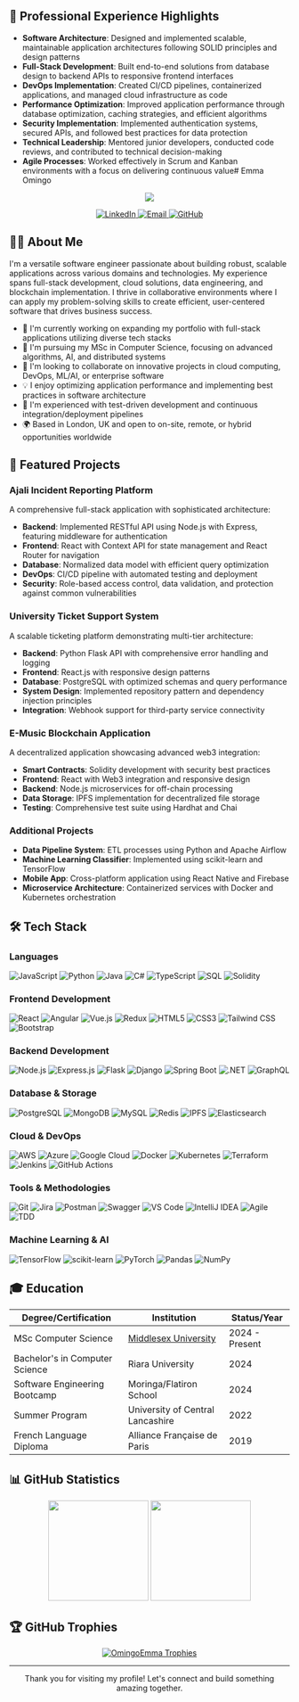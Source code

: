 ## 💼 Professional Experience Highlights

- **Software Architecture**: Designed and implemented scalable, maintainable application architectures following SOLID principles and design patterns
- **Full-Stack Development**: Built end-to-end solutions from database design to backend APIs to responsive frontend interfaces
- **DevOps Implementation**: Created CI/CD pipelines, containerized applications, and managed cloud infrastructure as code
- **Performance Optimization**: Improved application performance through database optimization, caching strategies, and efficient algorithms
- **Security Implementation**: Implemented authentication systems, secured APIs, and followed best practices for data protection
- **Technical Leadership**: Mentored junior developers, conducted code reviews, and contributed to technical decision-making
- **Agile Processes**: Worked effectively in Scrum and Kanban environments with a focus on delivering continuous value# Emma Omingo

<p align="center">
  <a href="https://github.com/DenverCoder1/readme-typing-svg">
    <img src="https://readme-typing-svg.herokuapp.com?lines=Software+Engineer;Full+Stack+Developer;Cloud+%26+DevOps+Enthusiast;Blockchain+%26+AI+Explorer;Problem+Solver&center=true&width=500&height=50">
  </a>
</p>

<div align="center">
  <a href="https://www.linkedin.com/in/emma-o-54b8ba17a" target="_blank">
    <img src="https://img.shields.io/badge/LinkedIn-0077B5?style=for-the-badge&logo=linkedin&logoColor=white" alt="LinkedIn" />
  </a>
  <a href="mailto:emmamaryomingo@gmail.com">
    <img src="https://img.shields.io/badge/Email-D14836?style=for-the-badge&logo=gmail&logoColor=white" alt="Email" />
  </a>
  <a href="https://github.com/OmingoEmma">
    <img src="https://img.shields.io/badge/GitHub-100000?style=for-the-badge&logo=github&logoColor=white" alt="GitHub" />
  </a>
</div>

## 👨‍💻 About Me

I'm a versatile software engineer passionate about building robust, scalable applications across various domains and technologies. My experience spans full-stack development, cloud solutions, data engineering, and blockchain implementation. I thrive in collaborative environments where I can apply my problem-solving skills to create efficient, user-centered software that drives business success.

- 🔭 I'm currently working on expanding my portfolio with full-stack applications utilizing diverse tech stacks
- 🌱 I'm pursuing my MSc in Computer Science, focusing on advanced algorithms, AI, and distributed systems
- 👯 I'm looking to collaborate on innovative projects in cloud computing, DevOps, ML/AI, or enterprise software
- 💡 I enjoy optimizing application performance and implementing best practices in software architecture
- 🧪 I'm experienced with test-driven development and continuous integration/deployment pipelines
- 🌍 Based in London, UK and open to on-site, remote, or hybrid opportunities worldwide

## 🚀 Featured Projects

### Ajali Incident Reporting Platform
A comprehensive full-stack application with sophisticated architecture:
- **Backend**: Implemented RESTful API using Node.js with Express, featuring middleware for authentication
- **Frontend**: React with Context API for state management and React Router for navigation
- **Database**: Normalized data model with efficient query optimization
- **DevOps**: CI/CD pipeline with automated testing and deployment
- **Security**: Role-based access control, data validation, and protection against common vulnerabilities

### University Ticket Support System
A scalable ticketing platform demonstrating multi-tier architecture:
- **Backend**: Python Flask API with comprehensive error handling and logging
- **Frontend**: React.js with responsive design patterns
- **Database**: PostgreSQL with optimized schemas and query performance
- **System Design**: Implemented repository pattern and dependency injection principles
- **Integration**: Webhook support for third-party service connectivity

### E-Music Blockchain Application
A decentralized application showcasing advanced web3 integration:
- **Smart Contracts**: Solidity development with security best practices
- **Frontend**: React with Web3 integration and responsive design
- **Backend**: Node.js microservices for off-chain processing
- **Data Storage**: IPFS implementation for decentralized file storage
- **Testing**: Comprehensive test suite using Hardhat and Chai

### Additional Projects
- **Data Pipeline System**: ETL processes using Python and Apache Airflow
- **Machine Learning Classifier**: Implemented using scikit-learn and TensorFlow 
- **Mobile App**: Cross-platform application using React Native and Firebase
- **Microservice Architecture**: Containerized services with Docker and Kubernetes orchestration

## 🛠️ Tech Stack

### Languages
![JavaScript](https://img.shields.io/badge/JavaScript-F7DF1E?style=for-the-badge&logo=javascript&logoColor=black)
![Python](https://img.shields.io/badge/Python-3776AB?style=for-the-badge&logo=python&logoColor=white)
![Java](https://img.shields.io/badge/Java-ED8B00?style=for-the-badge&logo=openjdk&logoColor=white)
![C#](https://img.shields.io/badge/C%23-239120?style=for-the-badge&logo=c-sharp&logoColor=white)
![TypeScript](https://img.shields.io/badge/TypeScript-007ACC?style=for-the-badge&logo=typescript&logoColor=white)
![SQL](https://img.shields.io/badge/SQL-4479A1?style=for-the-badge&logo=amazon-dynamodb&logoColor=white)
![Solidity](https://img.shields.io/badge/Solidity-363636?style=for-the-badge&logo=solidity&logoColor=white)

### Frontend Development
![React](https://img.shields.io/badge/React-20232A?style=for-the-badge&logo=react&logoColor=61DAFB)
![Angular](https://img.shields.io/badge/Angular-DD0031?style=for-the-badge&logo=angular&logoColor=white)
![Vue.js](https://img.shields.io/badge/Vue.js-4FC08D?style=for-the-badge&logo=vue.js&logoColor=white)
![Redux](https://img.shields.io/badge/Redux-764ABC?style=for-the-badge&logo=redux&logoColor=white)
![HTML5](https://img.shields.io/badge/HTML5-E34F26?style=for-the-badge&logo=html5&logoColor=white)
![CSS3](https://img.shields.io/badge/CSS3-1572B6?style=for-the-badge&logo=css3&logoColor=white)
![Tailwind CSS](https://img.shields.io/badge/Tailwind_CSS-38B2AC?style=for-the-badge&logo=tailwind-css&logoColor=white)
![Bootstrap](https://img.shields.io/badge/Bootstrap-563D7C?style=for-the-badge&logo=bootstrap&logoColor=white)

### Backend Development
![Node.js](https://img.shields.io/badge/Node.js-339933?style=for-the-badge&logo=nodedotjs&logoColor=white)
![Express.js](https://img.shields.io/badge/Express.js-000000?style=for-the-badge&logo=express&logoColor=white)
![Flask](https://img.shields.io/badge/Flask-000000?style=for-the-badge&logo=flask&logoColor=white)
![Django](https://img.shields.io/badge/Django-092E20?style=for-the-badge&logo=django&logoColor=white)
![Spring Boot](https://img.shields.io/badge/Spring_Boot-6DB33F?style=for-the-badge&logo=spring-boot&logoColor=white)
![.NET](https://img.shields.io/badge/.NET-512BD4?style=for-the-badge&logo=dotnet&logoColor=white)
![GraphQL](https://img.shields.io/badge/GraphQL-E10098?style=for-the-badge&logo=graphql&logoColor=white)

### Database & Storage
![PostgreSQL](https://img.shields.io/badge/PostgreSQL-316192?style=for-the-badge&logo=postgresql&logoColor=white)
![MongoDB](https://img.shields.io/badge/MongoDB-4EA94B?style=for-the-badge&logo=mongodb&logoColor=white)
![MySQL](https://img.shields.io/badge/MySQL-4479A1?style=for-the-badge&logo=mysql&logoColor=white)
![Redis](https://img.shields.io/badge/Redis-DC382D?style=for-the-badge&logo=redis&logoColor=white)
![IPFS](https://img.shields.io/badge/IPFS-65C2CB?style=for-the-badge&logo=ipfs&logoColor=white)
![Elasticsearch](https://img.shields.io/badge/Elasticsearch-005571?style=for-the-badge&logo=elasticsearch&logoColor=white)

### Cloud & DevOps
![AWS](https://img.shields.io/badge/AWS-FF9900?style=for-the-badge&logo=amazonaws&logoColor=white)
![Azure](https://img.shields.io/badge/Azure-0078D4?style=for-the-badge&logo=microsoftazure&logoColor=white)
![Google Cloud](https://img.shields.io/badge/Google_Cloud-4285F4?style=for-the-badge&logo=google-cloud&logoColor=white)
![Docker](https://img.shields.io/badge/Docker-2496ED?style=for-the-badge&logo=docker&logoColor=white)
![Kubernetes](https://img.shields.io/badge/Kubernetes-326CE5?style=for-the-badge&logo=kubernetes&logoColor=white)
![Terraform](https://img.shields.io/badge/Terraform-7B42BC?style=for-the-badge&logo=terraform&logoColor=white)
![Jenkins](https://img.shields.io/badge/Jenkins-D24939?style=for-the-badge&logo=jenkins&logoColor=white)
![GitHub Actions](https://img.shields.io/badge/GitHub_Actions-2088FF?style=for-the-badge&logo=github-actions&logoColor=white)

### Tools & Methodologies
![Git](https://img.shields.io/badge/Git-F05032?style=for-the-badge&logo=git&logoColor=white)
![Jira](https://img.shields.io/badge/Jira-0052CC?style=for-the-badge&logo=jira&logoColor=white)
![Postman](https://img.shields.io/badge/Postman-FF6C37?style=for-the-badge&logo=postman&logoColor=white)
![Swagger](https://img.shields.io/badge/Swagger-85EA2D?style=for-the-badge&logo=swagger&logoColor=black)
![VS Code](https://img.shields.io/badge/VS_Code-007ACC?style=for-the-badge&logo=visualstudiocode&logoColor=white)
![IntelliJ IDEA](https://img.shields.io/badge/IntelliJ_IDEA-000000?style=for-the-badge&logo=intellijidea&logoColor=white)
![Agile](https://img.shields.io/badge/Agile-009FDA?style=for-the-badge&logo=adblock&logoColor=white)
![TDD](https://img.shields.io/badge/TDD-E33332?style=for-the-badge&logo=true&logoColor=white)

### Machine Learning & AI
![TensorFlow](https://img.shields.io/badge/TensorFlow-FF6F00?style=for-the-badge&logo=tensorflow&logoColor=white)
![scikit-learn](https://img.shields.io/badge/scikit--learn-F7931E?style=for-the-badge&logo=scikit-learn&logoColor=white)
![PyTorch](https://img.shields.io/badge/PyTorch-EE4C2C?style=for-the-badge&logo=pytorch&logoColor=white)
![Pandas](https://img.shields.io/badge/Pandas-150458?style=for-the-badge&logo=pandas&logoColor=white)
![NumPy](https://img.shields.io/badge/NumPy-013243?style=for-the-badge&logo=numpy&logoColor=white)

## 🎓 Education

| Degree/Certification | Institution | Status/Year |
|----------------------|-------------|-------------|
| MSc Computer Science | [Middlesex University](https://www.mdx.ac.uk/) | 2024 - Present |
| Bachelor's in Computer Science | Riara University | 2024 |
| Software Engineering Bootcamp | Moringa/Flatiron School | 2024 |
| Summer Program | University of Central Lancashire | 2022 |
| French Language Diploma | Alliance Française de Paris | 2019 |

## 📊 GitHub Statistics

<div align="center">
  <img height="180em" src="https://github-readme-stats.vercel.app/api?username=OmingoEmma&show_icons=true&hide_border=true&&count_private=true&include_all_commits=true&theme=react" />
  <img height="180em" src="https://github-readme-stats.vercel.app/api/top-langs/?username=OmingoEmma&exclude_repo=KNN-Image-Classification&show_icons=true&hide_border=true&layout=compact&langs_count=8&theme=react"/>
</div>

## 🏆 GitHub Trophies

<p align="center">
  <a href="https://github.com/ryo-ma/github-profile-trophy">
    <img src="https://github-profile-trophy.vercel.app/?username=OmingoEmma&theme=darkhub&no-frame=true&row=1&column=7" alt="OmingoEmma Trophies" />
  </a>
</p>

---

<p align="center">Thank you for visiting my profile! Let's connect and build something amazing together.</p>
